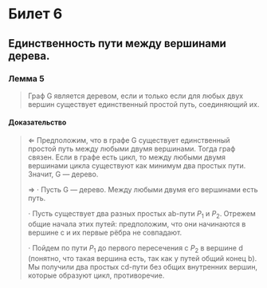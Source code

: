 # Билет 6
## Единственность пути между вершинами дерева. 

### Лемма 5
>Граф G является деревом, если и только если для любых двух
 вершин существует единственный простой путь, соединяющий
 их.

#### Доказательство
>$⇐$ Предположим, что в графе G существует единственный
 простой путь между любыми двумя вершинами. Тогда граф
 связен. Если в графе есть цикл, то между любыми двумя
 вершинами цикла существуют как минимум два простых пути.
 Значит, G — дерево.
> 
>$⇒$ $\cdot$ Пусть G — дерево. Между любыми двумя его
 вершинами есть путь.
> 
>  $\cdot$ Пусть существует два разных простых ab-пути $P_1$ и $P_2$.
 Отрежем общие начала этих путей: предположим, что они
 начинаются в вершине c и их первые рёбра не совпадают.
> 
>  $\cdot$ Пойдем по пути $P_1$ до первого пересечения c $P_2$ в вершине d
 (понятно, что такая вершина есть, так как у путей общий
 конец b). Мы получили два простых cd-пути без общих
 внутренних вершин, которые образуют цикл,
 противоречие.